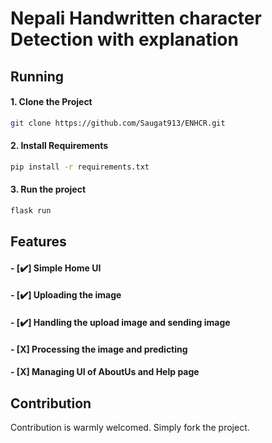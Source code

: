# Nepali Handwritten character Detection with explanation


## Running

####  1. Clone the Project
```bash
git clone https://github.com/Saugat913/ENHCR.git
```
#### 2. Install Requirements
```bash
pip install -r requirements.txt
```
#### 3. Run the project
```bash
flask run
```

## Features

#### - [✔️] Simple Home UI
#### - [✔️] Uploading the image 
#### - [✔️] Handling the upload image and sending image 
#### - [X] Processing the image and predicting 
#### - [X] Managing UI of AboutUs and Help page


## Contribution
Contribution is warmly welcomed. Simply fork the project.